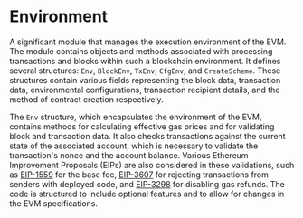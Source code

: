 # Environment

A significant module that manages the execution environment of the EVM. The module contains objects and methods associated with processing transactions and blocks within such a blockchain environment. It defines several structures: `Env`, `BlockEnv`, `TxEnv`, `CfgEnv`, and `CreateScheme`. These structures contain various fields representing the block data, transaction data, environmental configurations, transaction recipient details, and the method of contract creation respectively.

The `Env` structure, which encapsulates the environment of the EVM, contains methods for calculating effective gas prices and for validating block and transaction data. It also checks transactions against the current state of the associated account, which is necessary to validate the transaction's nonce and the account balance. Various Ethereum Improvement Proposals (EIPs) are also considered in these validations, such as [EIP-1559](https://eips.ethereum.org/EIPS/eip-1559) for the base fee, [EIP-3607](https://eips.ethereum.org/EIPS/eip-3607) for rejecting transactions from senders with deployed code, and [EIP-3298](https://eips.ethereum.org/EIPS/eip-3298) for disabling gas refunds. The code is structured to include optional features and to allow for changes in the EVM specifications.
